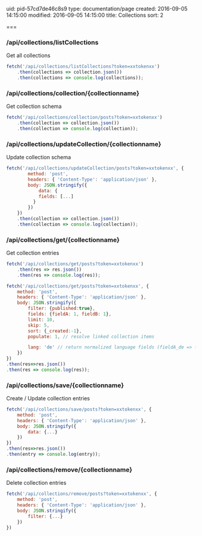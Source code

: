 uid: pid-57cd7de46c8s9
type: documentation/page
created: 2016-09-05 14:15:00
modified: 2016-09-05 14:15:00
title: Collections
sort: 2

===

### /api/collections/listCollections

Get all collections

```javascript
fetch('/api/collections/listCollections?token=xxtokenxx')
    .then(collections => collection.json())
    .then(collections => console.log(collections));
```

### /api/collections/collection/{collectionname}

Get collection schema

```javascript
fetch('/api/collections/collection/posts?token=xxtokenxx')
    .then(collection => collection.json())
    .then(collection => console.log(collection));
```

### /api/collections/updateCollection/{collectionname}

Update collection schema

```javascript
fetch('/api/collections/updateCollection/posts?token=xxtokenxx', {
        method: 'post',
        headers: { 'Content-Type': 'application/json' },
        body: JSON.stringify({
            data: {
            fields: [...]
          }
        })
    })
    .then(collection => collection.json())
    .then(collection => console.log(collection));
```

### /api/collections/get/{collectionname}

Get collection entries

```javascript
fetch('/api/collections/get/posts?token=xxtokenxx')
    .then(res => res.json())
    .then(res => console.log(res));
```

```javascript
fetch('/api/collections/get/posts?token=xxtokenxx', {
    method: 'post',
    headers: { 'Content-Type': 'application/json' },
    body: JSON.stringify({
        filter: {published:true},
        fields: {fieldA: 1, fieldB: 1},
        limit: 10,
        skip: 5,
        sort: {_created:-1},
        populate: 1, // resolve linked collection items

        lang: 'de' // return normalized language fields (fieldA_de => fieldA)
    })
})
.then(res=>res.json())
.then(res => console.log(res));
```


### /api/collections/save/{collectionname}

Create / Update collection entries

```javascript
fetch('/api/collections/save/posts?token=xxtokenxx', {
    method: 'post',
    headers: { 'Content-Type': 'application/json' },
    body: JSON.stringify({
        data: {...}
    })
})
.then(res=>res.json())
.then(entry => console.log(entry));
```


### /api/collections/remove/{collectionname}

Delete collection entries

```javascript
fetch('/api/collections/remove/posts?token=xxtokenxx', {
    method: 'post',
    headers: { 'Content-Type': 'application/json' },
    body: JSON.stringify({
        filter: {...}
    })
})
```
